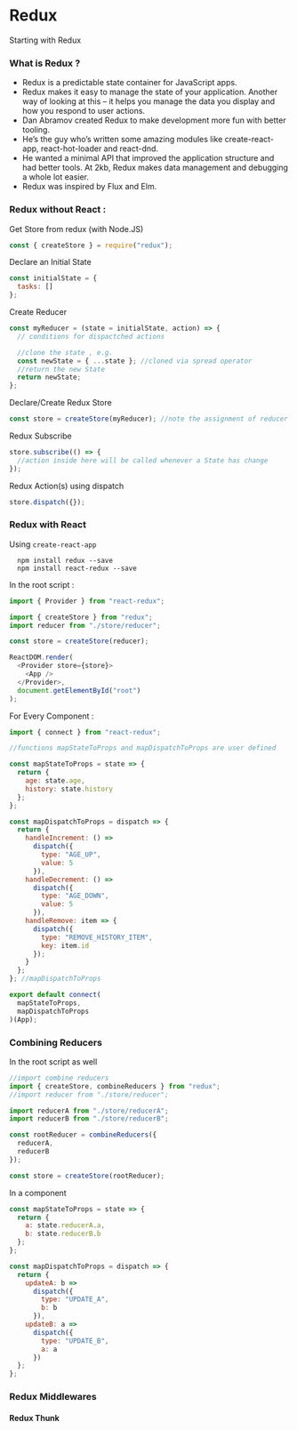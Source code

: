 # Redux

Starting with Redux

### What is Redux ?

- Redux is a predictable state container for JavaScript apps.
- Redux makes it easy to manage the state of your application. Another way of looking at this – it helps you manage the data you display and how you respond to user actions.
- Dan Abramov created Redux to make development more fun with better tooling.
- He’s the guy who’s written some amazing modules like create-react-app, react-hot-loader and react-dnd.
- He wanted a minimal API that improved the application structure and had better tools. At 2kb, Redux makes data management and debugging a whole lot easier.
- Redux was inspired by Flux and Elm.

### Redux without React :

Get Store from redux (with Node.JS)

```js
const { createStore } = require("redux");
```

Declare an Initial State

```js
const initialState = {
  tasks: []
};
```

Create Reducer

```js
const myReducer = (state = initialState, action) => {
  // conditions for dispactched actions

  //clone the state , e.g.
  const newState = { ...state }; //cloned via spread operator
  //return the new State
  return newState;
};
```

Declare/Create Redux Store

```js
const store = createStore(myReducer); //note the assignment of reducer here
```

Redux Subscribe

```js
store.subscribe(() => {
  //action inside here will be called whenever a State has change
});
```

Redux Action(s) using dispatch

```js
store.dispatch({});
```

### Redux with React

Using `create-react-app`

```npm
  npm install redux --save
  npm install react-redux --save
```

In the root script :

```js
import { Provider } from "react-redux";

import { createStore } from "redux";
import reducer from "./store/reducer";

const store = createStore(reducer);

ReactDOM.render(
  <Provider store={store}>
    <App />
  </Provider>,
  document.getElementById("root")
);
```

For Every Component :

```js
import { connect } from "react-redux";

//functions mapStateToProps and mapDispatchToProps are user defined

const mapStateToProps = state => {
  return {
    age: state.age,
    history: state.history
  };
};

const mapDispatchToProps = dispatch => {
  return {
    handleIncrement: () =>
      dispatch({
        type: "AGE_UP",
        value: 5
      }),
    handleDecrement: () =>
      dispatch({
        type: "AGE_DOWN",
        value: 5
      }),
    handleRemove: item => {
      dispatch({
        type: "REMOVE_HISTORY_ITEM",
        key: item.id
      });
    }
  };
}; //mapDispatchToProps

export default connect(
  mapStateToProps,
  mapDispatchToProps
)(App);
```

### Combining Reducers

In the root script as well

```js
//import combine reducers
import { createStore, combineReducers } from "redux";
//import reducer from "./store/reducer";

import reducerA from "./store/reducerA";
import reducerB from "./store/reducerB";

const rootReducer = combineReducers({
  reducerA,
  reducerB
});

const store = createStore(rootReducer);
```

In a component

```js
const mapStateToProps = state => {
  return {
    a: state.reducerA.a,
    b: state.reducerB.b
  };
};

const mapDispatchToProps = dispatch => {
  return {
    updateA: b =>
      dispatch({
        type: "UPDATE_A",
        b: b
      }),
    updateB: a =>
      dispatch({
        type: "UPDATE_B",
        a: a
      })
  };
};
```

### Redux Middlewares

#### Redux Thunk
